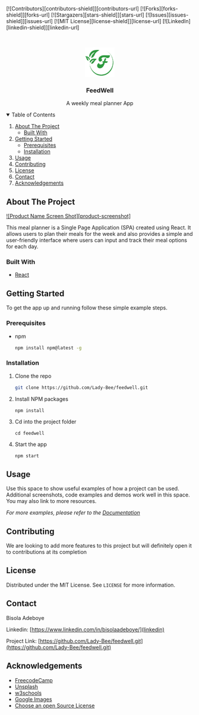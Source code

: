 
[![Contributors][contributors-shield]][contributors-url]
[![Forks][forks-shield]][forks-url]
[![Stargazers][stars-shield]][stars-url]
[![Issues][issues-shield]][issues-url]
[![MIT License][license-shield]][license-url]
[![LinkedIn][linkedin-shield]][linkedin-url]



<!-- PROJECT LOGO -->
<br />
<p align="center">
  <a href="https://github.com/othneildrew/Best-README-Template">
    <img src="images/logo.png" alt="Logo" width="80" height="80">
  </a>

  <h3 align="center">FeedWell</h3>

  <p align="center">
    A weekly meal planner App
    <br />
 



<!-- TABLE OF CONTENTS -->
<details open="open">
  <summary>Table of Contents</summary>
  <ol>
    <li>
      <a href="#about-the-project">About The Project</a>
      <ul>
        <li><a href="#built-with">Built With</a></li>
      </ul>
    </li>
    <li>
      <a href="#getting-started">Getting Started</a>
      <ul>
        <li><a href="#prerequisites">Prerequisites</a></li>
        <li><a href="#installation">Installation</a></li>
      </ul>
    </li>
    <li><a href="#usage">Usage</a></li>
    <li><a href="#contributing">Contributing</a></li>
    <li><a href="#license">License</a></li>
    <li><a href="#contact">Contact</a></li>
    <li><a href="#acknowledgements">Acknowledgements</a></li>
  </ol>
</details>



<!-- ABOUT THE PROJECT -->
## About The Project

[![Product Name Screen Shot][product-screenshot]](https://example.com)

This meal planner is a Single Page Application (SPA) created using React. It allows users to plan their meals for the week and also provides a simple and user-friendly interface where users can input and track their meal options for each day. 

### Built With


* [React](https://react.dev/)




<!-- GETTING STARTED -->
## Getting Started


To get the app up and running follow these simple example steps.

### Prerequisites

* npm
  ```sh
  npm install npm@latest -g
  ```

### Installation


1. Clone the repo
   ```sh
   git clone https://github.com/Lady-Bee/feedwell.git
   ```
2. Install NPM packages
   ```sh
   npm install
   ```
3. Cd into the project folder
   ```
   cd feedwell
   ```
4. Start the app
   ```
   npm start
   ```




<!-- USAGE EXAMPLES -->
## Usage

Use this space to show useful examples of how a project can be used. Additional screenshots, code examples and demos work well in this space. You may also link to more resources.

_For more examples, please refer to the [Documentation](https://example.com)_





<!-- CONTRIBUTING -->
## Contributing

We are looking to add more features to this project but will definitely
open it to contributions at its completion



<!-- LICENSE -->
## License

Distributed under the MIT License. See `LICENSE` for more information.



<!-- CONTACT -->
## Contact

Bisola Adeboye 

Linkedin: [https://www.linkedin.com/in/bisolaadeboye/](linkedin)

Project Link: [https://github.com/Lady-Bee/feedwell.git](https://github.com/Lady-Bee/feedwell.git)



<!-- ACKNOWLEDGEMENTS -->
## Acknowledgements
* [FreecodeCamp](https://www.freecodecamp.org/news/how-to-write-a-good-readme-file/)
* [Unsplash](https://unsplash.com/)
* [w3schools](https://www.w3schools.com/REACT/default.asp)
* [Google Images](https://images.google.com/)
* [Choose an open Source License](https://choosealicense.com)          
